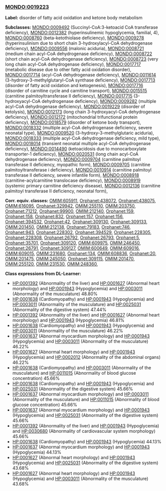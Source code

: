 
### [MONDO:0019223](http://purl.obolibrary.org/obo/MONDO_0019223)
**Label:** disorder of fatty acid oxidation and ketone body metabolism

**Subclasses:** [MONDO:0009492](http://purl.obolibrary.org/obo/MONDO_0009492) (Succinyl-CoA:3-ketoacid CoA transferase deficiency), [MONDO:0012382](http://purl.obolibrary.org/obo/MONDO_0012382) (hyperinsulinemic hypoglycemia, familial, 4), [MONDO:0008760](http://purl.obolibrary.org/obo/MONDO_0008760) (beta-ketothiolase deficiency), [MONDO:0009278](http://purl.obolibrary.org/obo/MONDO_0009278) (hyperinsulinism due to short chain 3-hydroxylacyl-CoA dehydrogenase deficiency), [MONDO:0009556](http://purl.obolibrary.org/obo/MONDO_0009556) (malonic aciduria), [MONDO:0008721](http://purl.obolibrary.org/obo/MONDO_0008721) (medium chain acyl-CoA dehydrogenase deficiency), [MONDO:0008722](http://purl.obolibrary.org/obo/MONDO_0008722) (short chain acyl-CoA dehydrogenase deficiency), [MONDO:0008723](http://purl.obolibrary.org/obo/MONDO_0008723) (very long chain acyl-CoA dehydrogenase deficiency), [MONDO:0017717](http://purl.obolibrary.org/obo/MONDO_0017717) (metabolic disease due to other fatty acid oxidation disorder), [MONDO:0017714](http://purl.obolibrary.org/obo/MONDO_0017714) (acyl-CoA dehydrogenase deficiency), [MONDO:0011614](http://purl.obolibrary.org/obo/MONDO_0011614) (3-hydroxy-3-methylglutaryl-CoA synthase deficiency), [MONDO:0017713](http://purl.obolibrary.org/obo/MONDO_0017713) (disorder of fatty acid oxidation and ketogenesis), [MONDO:0017716](http://purl.obolibrary.org/obo/MONDO_0017716) (disorder of carnitine cycle and carnitine transport), [MONDO:0015515](http://purl.obolibrary.org/obo/MONDO_0015515) (carnitine palmitoyltransferase II deficiency), [MONDO:0017715](http://purl.obolibrary.org/obo/MONDO_0017715) (3-hydroxyacyl-CoA dehydrogenase deficiency), [MONDO:0009282](http://purl.obolibrary.org/obo/MONDO_0009282) (multiple acyl-CoA dehydrogenase deficiency), [MONDO:0019229](http://purl.obolibrary.org/obo/MONDO_0019229) (disorder of ketolysis), [MONDO:0012173](http://purl.obolibrary.org/obo/MONDO_0012173) (long chain 3-hydroxyacyl-CoA dehydrogenase deficiency), [MONDO:0012172](http://purl.obolibrary.org/obo/MONDO_0012172) (mitochondrial trifunctional protein deficiency), [MONDO:0018579](http://purl.obolibrary.org/obo/MONDO_0018579) (disorder of ketone body transport), [MONDO:0018332](http://purl.obolibrary.org/obo/MONDO_0018332) (multiple acyl-CoA dehydrogenase deficiency, severe neonatal type), [MONDO:0009520](http://purl.obolibrary.org/obo/MONDO_0009520) (3-hydroxy-3-methylglutaric aciduria), [MONDO:0018333](http://purl.obolibrary.org/obo/MONDO_0018333) (multiple acyl-CoA dehydrogenase deficiency, mild type), [MONDO:0018014](http://purl.obolibrary.org/obo/MONDO_0018014) (transient neonatal multiple acyl-CoA dehydrogenase deficiency), [MONDO:0014490](http://purl.obolibrary.org/obo/MONDO_0014490) (ketoacidosis due to monocarboxylate transporter-1 deficiency), [MONDO:0020531](http://purl.obolibrary.org/obo/MONDO_0020531) (long chain acyl-CoA dehydrogenase deficiency), [MONDO:0009704](http://purl.obolibrary.org/obo/MONDO_0009704) (carnitine palmitoyl transferase II deficiency, myopathic form), [MONDO:0009705](http://purl.obolibrary.org/obo/MONDO_0009705) (carnitine palmitoyltransferase i deficiency), [MONDO:0010914](http://purl.obolibrary.org/obo/MONDO_0010914) (carnitine palmitoyl transferase II deficiency, severe infantile form), [MONDO:0008918](http://purl.obolibrary.org/obo/MONDO_0008918) (carnitine-acylcarnitine translocase deficiency), [MONDO:0008919](http://purl.obolibrary.org/obo/MONDO_0008919) (systemic primary carnitine deficiency disease), [MONDO:0012136](http://purl.obolibrary.org/obo/MONDO_0012136) (carnitine palmitoyl transferase II deficiency, neonatal form), 

**Corr. equiv. classes:** [OMIM:605911](http://purl.obolibrary.org/obo/OMIM_605911), [Orphanet:438072](http://www.orpha.net/ORDO/Orphanet_438072), [Orphanet:438075](http://www.orpha.net/ORDO/Orphanet_438075), [OMIM:616095](http://purl.obolibrary.org/obo/OMIM_616095), [Orphanet:329942](http://www.orpha.net/ORDO/Orphanet_329942), [OMIM:255110](http://purl.obolibrary.org/obo/OMIM_255110), [OMIM:203750](http://purl.obolibrary.org/obo/OMIM_203750), [Orphanet:71212](http://www.orpha.net/ORDO/Orphanet_71212), [Orphanet:99900](http://www.orpha.net/ORDO/Orphanet_99900), [OMIM:212140](http://purl.obolibrary.org/obo/OMIM_212140), [Orphanet:159](http://www.orpha.net/ORDO/Orphanet_159), [Orphanet:158](http://www.orpha.net/ORDO/Orphanet_158), [Orphanet:832](http://www.orpha.net/ORDO/Orphanet_832), [Orphanet:157](http://www.orpha.net/ORDO/Orphanet_157), [Orphanet:156](http://www.orpha.net/ORDO/Orphanet_156), [Orphanet:394532](http://www.orpha.net/ORDO/Orphanet_394532), [Orphanet:42](http://www.orpha.net/ORDO/Orphanet_42), [Orphanet:309130](http://www.orpha.net/ORDO/Orphanet_309130), [Orphanet:309133](http://www.orpha.net/ORDO/Orphanet_309133), [OMIM:201450](http://purl.obolibrary.org/obo/OMIM_201450), [OMIM:212138](http://purl.obolibrary.org/obo/OMIM_212138), [Orphanet:79183](http://www.orpha.net/ORDO/Orphanet_79183), [Orphanet:746](http://www.orpha.net/ORDO/Orphanet_746), [Orphanet:943](http://www.orpha.net/ORDO/Orphanet_943), [Orphanet:228302](http://www.orpha.net/ORDO/Orphanet_228302), [Orphanet:394529](http://www.orpha.net/ORDO/Orphanet_394529), [Orphanet:228305](http://www.orpha.net/ORDO/Orphanet_228305), [Orphanet:228308](http://www.orpha.net/ORDO/Orphanet_228308), [Orphanet:26792](http://www.orpha.net/ORDO/Orphanet_26792), [Orphanet:26793](http://www.orpha.net/ORDO/Orphanet_26793), [Orphanet:5](http://www.orpha.net/ORDO/Orphanet_5), [Orphanet:35701](http://www.orpha.net/ORDO/Orphanet_35701), [Orphanet:309120](http://www.orpha.net/ORDO/Orphanet_309120), [OMIM:609975](http://purl.obolibrary.org/obo/OMIM_609975), [OMIM:246450](http://purl.obolibrary.org/obo/OMIM_246450), [Orphanet:26791](http://www.orpha.net/ORDO/Orphanet_26791), [Orphanet:309127](http://www.orpha.net/ORDO/Orphanet_309127), [OMIM:600649](http://purl.obolibrary.org/obo/OMIM_600649), [OMIM:609016](http://purl.obolibrary.org/obo/OMIM_609016), [OMIM:609015](http://purl.obolibrary.org/obo/OMIM_609015), [OMIM:231680](http://purl.obolibrary.org/obo/OMIM_231680), [Orphanet:134](http://www.orpha.net/ORDO/Orphanet_134), [OMIM:608836](http://purl.obolibrary.org/obo/OMIM_608836), [Orphanet:20](http://www.orpha.net/ORDO/Orphanet_20), [OMIM:201475](http://purl.obolibrary.org/obo/OMIM_201475), [OMIM:245050](http://purl.obolibrary.org/obo/OMIM_245050), [Orphanet:309115](http://www.orpha.net/ORDO/Orphanet_309115), [OMIM:201470](http://purl.obolibrary.org/obo/OMIM_201470), [OMIM:255120](http://purl.obolibrary.org/obo/OMIM_255120), [OMIM:231530](http://purl.obolibrary.org/obo/OMIM_231530), [OMIM:248360](http://purl.obolibrary.org/obo/OMIM_248360), 

**Class expressions from DL-Learner:**

- [HP:0001392](http://purl.obolibrary.org/obo/HP_0001392) (Abnormality of the liver) and [HP:0001627](http://purl.obolibrary.org/obo/HP_0001627) (Abnormal heart morphology) and [HP:0001943](http://purl.obolibrary.org/obo/HP_0001943) (Hypoglycemia) and [HP:0003011](http://purl.obolibrary.org/obo/HP_0003011) (Abnormality of the musculature) 48.80%
- [HP:0001638](http://purl.obolibrary.org/obo/HP_0001638) (Cardiomyopathy) and [HP:0001943](http://purl.obolibrary.org/obo/HP_0001943) (Hypoglycemia) and [HP:0003011](http://purl.obolibrary.org/obo/HP_0003011) (Abnormality of the musculature) and [HP:0025031](http://purl.obolibrary.org/obo/HP_0025031) (Abnormality of the digestive system) 47.44%
- [HP:0001392](http://purl.obolibrary.org/obo/HP_0001392) (Abnormality of the liver) and [HP:0001627](http://purl.obolibrary.org/obo/HP_0001627) (Abnormal heart morphology) and [HP:0001943](http://purl.obolibrary.org/obo/HP_0001943) (Hypoglycemia) 46.81%
- [HP:0001638](http://purl.obolibrary.org/obo/HP_0001638) (Cardiomyopathy) and [HP:0001943](http://purl.obolibrary.org/obo/HP_0001943) (Hypoglycemia) and [HP:0003011](http://purl.obolibrary.org/obo/HP_0003011) (Abnormality of the musculature) 46.22%
- [HP:0001637](http://purl.obolibrary.org/obo/HP_0001637) (Abnormal myocardium morphology) and [HP:0001943](http://purl.obolibrary.org/obo/HP_0001943) (Hypoglycemia) and [HP:0003011](http://purl.obolibrary.org/obo/HP_0003011) (Abnormality of the musculature) 46.22%
- [HP:0001627](http://purl.obolibrary.org/obo/HP_0001627) (Abnormal heart morphology) and [HP:0001943](http://purl.obolibrary.org/obo/HP_0001943) (Hypoglycemia) and [HP:0002012](http://purl.obolibrary.org/obo/HP_0002012) (Abnormality of the abdominal organs) 46.22%
- [HP:0001638](http://purl.obolibrary.org/obo/HP_0001638) (Cardiomyopathy) and [HP:0003011](http://purl.obolibrary.org/obo/HP_0003011) (Abnormality of the musculature) and [HP:0011015](http://purl.obolibrary.org/obo/HP_0011015) (Abnormality of blood glucose concentration) 45.66%
- [HP:0001638](http://purl.obolibrary.org/obo/HP_0001638) (Cardiomyopathy) and [HP:0001943](http://purl.obolibrary.org/obo/HP_0001943) (Hypoglycemia) and [HP:0025031](http://purl.obolibrary.org/obo/HP_0025031) (Abnormality of the digestive system) 45.66%
- [HP:0001637](http://purl.obolibrary.org/obo/HP_0001637) (Abnormal myocardium morphology) and [HP:0003011](http://purl.obolibrary.org/obo/HP_0003011) (Abnormality of the musculature) and [HP:0011015](http://purl.obolibrary.org/obo/HP_0011015) (Abnormality of blood glucose concentration) 45.66%
- [HP:0001637](http://purl.obolibrary.org/obo/HP_0001637) (Abnormal myocardium morphology) and [HP:0001943](http://purl.obolibrary.org/obo/HP_0001943) (Hypoglycemia) and [HP:0025031](http://purl.obolibrary.org/obo/HP_0025031) (Abnormality of the digestive system) 45.66%
- [HP:0001392](http://purl.obolibrary.org/obo/HP_0001392) (Abnormality of the liver) and [HP:0001943](http://purl.obolibrary.org/obo/HP_0001943) (Hypoglycemia) and [HP:0030680](http://purl.obolibrary.org/obo/HP_0030680) (Abnormality of cardiovascular system morphology) 45.66%
- [HP:0001638](http://purl.obolibrary.org/obo/HP_0001638) (Cardiomyopathy) and [HP:0001943](http://purl.obolibrary.org/obo/HP_0001943) (Hypoglycemia) 44.13%
- [HP:0001637](http://purl.obolibrary.org/obo/HP_0001637) (Abnormal myocardium morphology) and [HP:0001943](http://purl.obolibrary.org/obo/HP_0001943) (Hypoglycemia) 44.13%
- [HP:0001627](http://purl.obolibrary.org/obo/HP_0001627) (Abnormal heart morphology) and [HP:0001943](http://purl.obolibrary.org/obo/HP_0001943) (Hypoglycemia) and [HP:0025031](http://purl.obolibrary.org/obo/HP_0025031) (Abnormality of the digestive system) 43.68%
- [HP:0001627](http://purl.obolibrary.org/obo/HP_0001627) (Abnormal heart morphology) and [HP:0001943](http://purl.obolibrary.org/obo/HP_0001943) (Hypoglycemia) and [HP:0003011](http://purl.obolibrary.org/obo/HP_0003011) (Abnormality of the musculature) 43.68%


